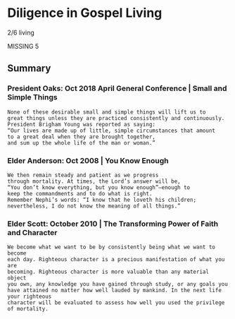 # Diligence in Gospel Living

2/6 living

MISSING 5
## Summary

### President Oaks: Oct 2018 April General Conference | Small and Simple Things
```
None of these desirable small and simple things will lift us to
great things unless they are practiced consistently and continuously.
President Brigham Young was reported as saying:
“Our lives are made up of little, simple circumstances that amount
to a great deal when they are brought together,
and sum up the whole life of the man or woman.”
```


### Elder Anderson: Oct 2008 | You Know Enough
```
We then remain steady and patient as we progress
through mortality. At times, the Lord’s answer will be,
“You don’t know everything, but you know enough”—enough to
keep the commandments and to do what is right.
Remember Nephi’s words: “I know that he loveth his children;
nevertheless, I do not know the meaning of all things.”
```


### Elder Scott: October 2010 | The Transforming Power of Faith and Character
```
We become what we want to be by consistently being what we want to become
each day. Righteous character is a precious manifestation of what you are
becoming. Righteous character is more valuable than any material object
you own, any knowledge you have gained through study, or any goals you
have attained no matter how well lauded by mankind. In the next life your righteous 
character will be evaluated to assess how well you used the privilege of mortality.
```

###
```

```

###
```

```

###
```

```

###
```

```

###
```

```


